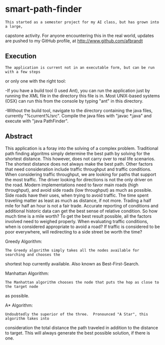smart-path-finder
=================

	This started as a semester project for my AI class, but has grown into a large,
capstone activity.  For anyone encountering this in the real world, updates are pushed
to my GitHub profile, at http://www.github.com/afbrandt

Execution
-----------

	The application is current not in an executable form, but can be run with a few steps
or only one with the right tool:

-If you have a build tool (I used Ant), you can run the application just by running the
 XML file in the directory this file is in.  Most UNIX-based systems (OSX) can run this 
 from the console by typing "ant" in this directory.
 
-Without the build tool, navigate to the directory containing the java files, currently
 "%current%/src".  Compile the java files with "javac *.java" and execute with
 "java PathFinder".
 

Abstract
----------

This application is a foray into the solving of a complex problem.  Traditional path 
finding algoritms simply determine the best path by solving for the shortest distance.  This
however, does not carry over to real life scenarios.  The shortest distance does not always
make the best path.  Other factors that need consideration include traffic throughput and
traffic conditions.  
	When considering traffic throughput, we are looking for paths that support the 
most traffic.  The driver looking for directions is not the only driver on the road.  Modern
implementations need to favor main roads (high throughput), and avoid side roads (low
throughput) as much as possible.  Side roads have their uses, when trying to avoid traffic.
	The time spent traveling matter as least as much as distance, if not more.  Trading 
a half mile for half an hour is not a fair trade.  Accurate reporting of conditions and 
additional historic data can get the best sense of relative condition.  So how much time
is a mile worth?
	To get the best result possible, all the factors involved need to weighed properly.
When evaluating traffic conditions, when is considered appropriate to avoid a road?  If 
traffic is considered to be poor everywhere, will redirecting to a side street be worth 
the time?

Greedy Algorithm:

	The Greedy algorithm simply takes all the nodes available for searching and chooses the 
shortest hop currently available.  Also known as Best-First-Search.

Manhattan Algorithm:

	The Manhattan algorithm chooses the node that puts the hop as close to the target node
as possible.

A* Algorithm:

	Undoubtedly the superior of the three.	Pronounced "A Star", this algorithm takes into 
consideration the total distance the path traveled in addition to the distance to target. 
This will always generate the best possible solution, if there is one.